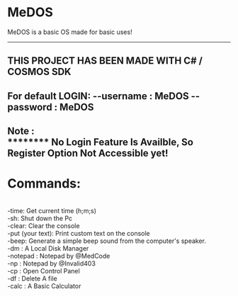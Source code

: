 # MeDOS
MeDOS is a basic OS made for basic uses!

-------------------------------------------------------------
THIS PROJECT HAS BEEN MADE WITH C# / COSMOS SDK
--------------------------------------------------------
For default **LOGIN**:
--username : MeDOS
--password : MeDOS <br />
-----------------------------------------------------------
Note : <br />
******** No Login Feature Is Availble, So Register Option Not Accessible yet!
----------------------------------------
<h1> Commands: </h1>  <br />
-time: Get current time (h;m;s) <br />
-sh: Shut down the Pc <br />
-clear: Clear the console <br />
-put (your text): Print custom text on the console <br />
-beep: Generate a simple beep sound from the computer's speaker. <br />
-dm : A Local Disk Manager <br />
-notepad : Notepad by @MedCode <br />
-np : Notepad by @Invalid403 <br />
-cp : Open Control Panel <br />
-df : Delete A file <br />
-calc : A Basic Calculator <br />
